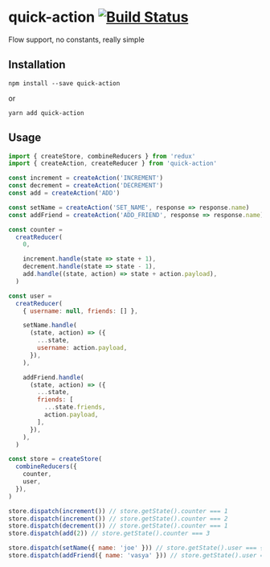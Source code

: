 # quick-action [![Build Status][status-img]][status-url]

Flow support, no constants, really simple

## Installation

```
npm install --save quick-action
```

or

```
yarn add quick-action
```

## Usage

```js
import { createStore, combineReducers } from 'redux'
import { createAction, createReducer } from 'quick-action'

const increment = createAction('INCREMENT')
const decrement = createAction('DECREMENT')
const add = createAction('ADD')

const setName = createAction('SET_NAME', response => response.name)
const addFriend = createAction('ADD_FRIEND', response => response.name)

const counter =
  creatReducer(
    0,

    increment.handle(state => state + 1),
    decrement.handle(state => state - 1),
    add.handle((state, action) => state + action.payload),
  )

const user =
  creatReducer(
    { username: null, friends: [] },

    setName.handle(
      (state, action) => ({
        ...state,
        username: action.payload,
      }),
    ),

    addFriend.handle(
      (state, action) => ({
        ...state,
        friends: [
          ...state.friends,
          action.payload,
        ],
      }),
    ),
  )

const store = createStore(
  combineReducers({
    counter,
    user,
  }),
)

store.dispatch(increment()) // store.getState().counter === 1
store.dispatch(increment()) // store.getState().counter === 2
store.dispatch(decrement()) // store.getState().counter === 1
store.dispatch(add(2)) // store.getState().counter === 3

store.dispatch(setName({ name: 'joe' })) // store.getState().user === { username: 'joe', friends: [] }
store.dispatch(addFriend({ name: 'vasya' })) // store.getState().user === { username: 'joe', friends: ['vasya'] }
```

[status-url]: https://travis-ci.org/bigslycat/quick-action
[status-img]: https://travis-ci.org/bigslycat/quick-action.svg?branch=master
